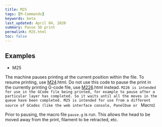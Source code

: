 ```yaml
---
title: M25
tags: [M-Commands] 
keywords: beta 
last_updated: April 04, 2020 
summary: Pause SD print 
permalink: M25.html
toc: false 
---
```



## Examples

* M25

The machine pauses printing at the current position within the file. To resume printing, use [M24](M24).html. Do not use this code to pause the print in the currently printing G-code file, use [M226](M226).html instead. ` M226 is intended for use in the GCode file being printed, for example to pause after a particular layer has completed. So it waits until all the moves in the queue have been completed. M25 is intended for use from a different source of GCodes (like the web interface console, PanelDue or  ` Macro)

Prior to pausing, the macro file `pause.g` is run. This allows the head to be moved away from the print, filament to be retracted, etc.

